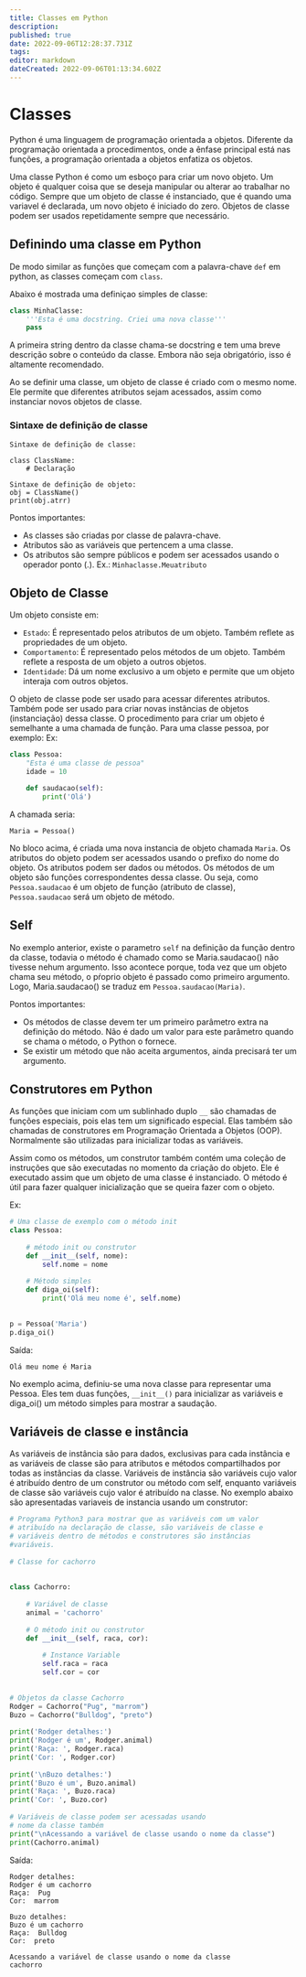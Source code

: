 ```yaml
---
title: Classes em Python
description: 
published: true
date: 2022-09-06T12:28:37.731Z
tags: 
editor: markdown
dateCreated: 2022-09-06T01:13:34.602Z
---
```


# Classes
Python é uma linguagem de programação orientada a objetos. Diferente da programação orientada a procedimentos, onde a ênfase principal está nas funções, a programação orientada a objetos enfatiza os objetos.

Uma classe Python é como um esboço para criar um novo objeto. Um objeto é qualquer coisa que se deseja manipular ou alterar ao trabalhar no código. Sempre que um objeto de classe é instanciado, que é quando uma variavel é declarada, um novo objeto é iniciado do zero. Objetos de classe podem ser usados repetidamente sempre que necessário.

## Definindo uma classe em Python
De modo similar as funções que começam com a palavra-chave `def` em python, as classes começam com `class`.

Abaixo é mostrada uma definiçao simples de classe:
```python
class MinhaClasse:
    '''Esta é uma docstring. Criei uma nova classe'''
    pass
```
A primeira string dentro da classe chama-se docstring e tem uma breve descrição sobre o conteúdo da classe. Embora não seja obrigatório, isso é altamente recomendado.

Ao se definir uma classe, um objeto de classe é criado com o mesmo nome. Ele permite que diferentes atributos sejam acessados, assim como instanciar novos objetos de classe.

### Sintaxe de definição de classe
```
Sintaxe de definição de classe:

class ClassName:
    # Declaração
    
Sintaxe de definição de objeto: 
obj = ClassName()
print(obj.atrr)
```

Pontos importantes:
- As classes são criadas por classe de palavra-chave.
- Atributos são as variáveis que pertencem a uma classe.
- Os atributos são sempre públicos e podem ser acessados usando o operador ponto (.). Ex.: `Minhaclasse.Meuatributo`

## Objeto de Classe
Um objeto consiste em: 

- `Estado`: É representado pelos atributos de um objeto. Também reflete as propriedades de um objeto.
- `Comportamento`: É representado pelos métodos de um objeto. Também reflete a resposta de um objeto a outros objetos.
- `Identidade`: Dá um nome exclusivo a um objeto e permite que um objeto interaja com outros objetos.

O objeto de classe pode ser usado para acessar diferentes atributos. Também pode ser usado para criar novas instâncias de objetos (instanciação) dessa classe. O procedimento para criar um objeto é semelhante a uma chamada de função. Para uma classe pessoa, por exemplo:
Ex:
```python
class Pessoa:
    "Esta é uma classe de pessoa"
    idade = 10

    def saudacao(self):
        print('Olá')
```
A chamada seria:

```
Maria = Pessoa()
```

No bloco acima, é criada uma nova instancia de objeto chamada `Maria`. Os atributos do objeto podem ser acessados usando o prefixo do nome do objeto. Os atributos podem ser dados ou métodos. Os métodos de um objeto são funções correspondentes dessa classe.
Ou seja, como `Pessoa.saudacao` é um objeto de função (atributo de classe), `Pessoa.saudacao` será um objeto de método.

##  Self
No exemplo anterior, existe o parametro `self` na definição da função dentro da classe, todavia o método é chamado como se Maria.saudacao() não tivesse nehum argumento. Isso acontece porque, toda vez que um objeto chama seu método, o pŕoprio objeto é passado como primeiro argumento. Logo, Maria.saudacao() se traduz em `Pessoa.saudacao(Maria)`.

Pontos importantes:
- Os métodos de classe devem ter um primeiro parâmetro extra na definição do método. Não é dado um valor para este parâmetro quando se chama o método, o Python o fornece.
- Se existir um método que não aceita argumentos, ainda precisará ter um argumento.

## Construtores em Python
As funções que iniciam com um sublinhado duplo `__` são chamadas de funções especiais, pois elas tem um significado especial. Elas também são chamadas de construtores em Programação Orientada a Objetos (OOP). Normalmente são utilizadas para inicializar todas as variáveis.

Assim como os métodos, um construtor também contém uma coleção de instruções que são executadas no momento da criação do objeto. Ele é executado assim que um objeto de uma classe é instanciado. O método é útil para fazer qualquer inicialização que se queira fazer com o objeto.

Ex:
```python
# Uma classe de exemplo com o método init
class Pessoa:
 
    # método init ou construtor
    def __init__(self, nome):
        self.nome = nome
 
    # Método simples
    def diga_oi(self):
        print('Olá meu nome é', self.nome)
 
 
p = Pessoa('Maria')
p.diga_oi()
```

Saída:
```
Olá meu nome é Maria
```
No exemplo acima, definiu-se uma nova classe para representar uma Pessoa. Eles tem duas funções, `__init__()` para inicializar as variáveis e  diga_oi() um método simples para mostrar a saudação.

## Variáveis de classe e instância
As variáveis de instância são para dados, exclusivas para cada instância e as variáveis de classe são para atributos e métodos compartilhados por todas as instâncias da classe. Variáveis de instância são variáveis cujo valor é atribuído dentro de um construtor ou método com self, enquanto variáveis de classe são variáveis cujo valor é atribuído na classe. No exemplo abaixo são apresentadas variaveis de instancia usando um construtor:

```python
# Programa Python3 para mostrar que as variáveis com um valor
# atribuído na declaração de classe, são variáveis de classe e
# variáveis dentro de métodos e construtores são instâncias
#variáveis.
 
# Classe for cachorro
 
 
class Cachorro:
 
    # Variável de classe
    animal = 'cachorro'
 
    # O método init ou construtor
    def __init__(self, raca, cor):
 
        # Instance Variable
        self.raca = raca
        self.cor = cor
 
 
# Objetos da classe Cachorro
Rodger = Cachorro("Pug", "marrom")
Buzo = Cachorro("Bulldog", "preto")
 
print('Rodger detalhes:')
print('Rodger é um', Rodger.animal)
print('Raça: ', Rodger.raca)
print('Cor: ', Rodger.cor)
 
print('\nBuzo detalhes:')
print('Buzo é um', Buzo.animal)
print('Raça: ', Buzo.raca)
print('Cor: ', Buzo.cor)
 
# Variáveis de classe podem ser acessadas usando 
# nome da classe também
print("\nAcessando a variável de classe usando o nome da classe")
print(Cachorro.animal)
```

Saída:
```
Rodger detalhes:
Rodger é um cachorro
Raça:  Pug
Cor:  marrom

Buzo detalhes:
Buzo é um cachorro
Raça:  Bulldog
Cor:  preto

Acessando a variável de classe usando o nome da classe
cachorro
```
